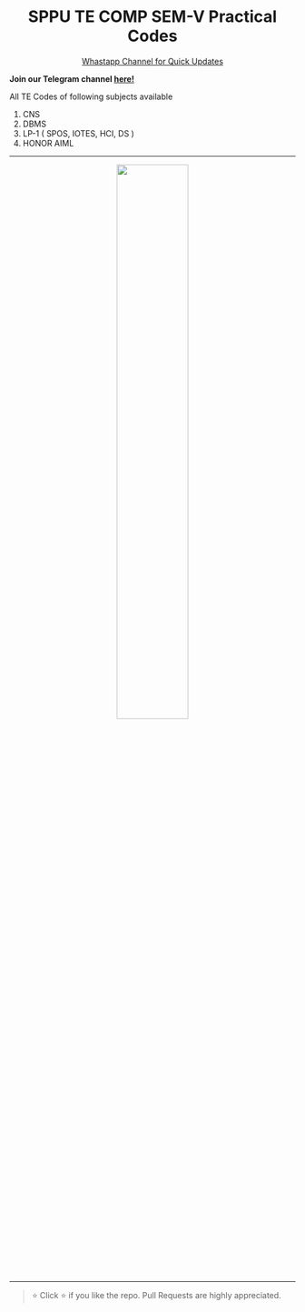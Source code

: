 <h1 align="center">SPPU TE COMP SEM-V Practical Codes</h1>

<p align='center'>
  <a href="https://whatsapp.com/channel/0029ValjFriICVfpcV9HFc3b">
    Whastapp Channel for Quick Updates
  </a>
</p>

**Join our Telegram channel [here!](https://t.me/SPPU_TE_BE_COMP)**

All TE Codes of following subjects available 
1) CNS
2) DBMS
3) LP-1 ( SPOS, IOTES, HCI, DS )
4) HONOR AIML

<hr/>
<p align="center">
  <img src="https://github.com/user-attachments/assets/1f574260-2484-4bdf-9150-cc6d65171fb8" width="50%" />
</p>
<hr/>

> ⭐ Click :star: if you like the repo. Pull Requests are highly appreciated.
